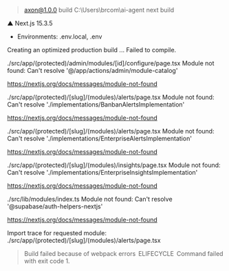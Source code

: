 > axon@1.0.0 build C:\Users\brcom\ai-agent
> next build

   ▲ Next.js 15.3.5
   - Environments: .env.local, .env

   Creating an optimized production build ...
Failed to compile.

./src/app/(protected)/admin/modules/[id]/configure/page.tsx
Module not found: Can't resolve '@/app/actions/admin/module-catalog'

https://nextjs.org/docs/messages/module-not-found

./src/app/(protected)/[slug]/(modules)/alerts/page.tsx
Module not found: Can't resolve './implementations/BanbanAlertsImplementation'

https://nextjs.org/docs/messages/module-not-found

./src/app/(protected)/[slug]/(modules)/alerts/page.tsx
Module not found: Can't resolve './implementations/EnterpriseAlertsImplementation'

https://nextjs.org/docs/messages/module-not-found

./src/app/(protected)/[slug]/(modules)/insights/page.tsx
Module not found: Can't resolve './implementations/EnterpriseInsightsImplementation'

https://nextjs.org/docs/messages/module-not-found

./src/lib/modules/index.ts
Module not found: Can't resolve '@supabase/auth-helpers-nextjs'

https://nextjs.org/docs/messages/module-not-found

Import trace for requested module:
./src/app/(protected)/[slug]/(modules)/alerts/page.tsx


> Build failed because of webpack errors
 ELIFECYCLE  Command failed with exit code 1.
